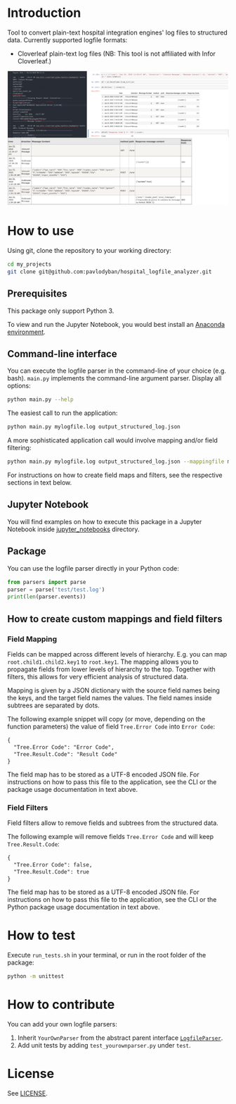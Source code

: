 # Introduction
Tool to convert plain-text hospital integration engines' log files to
structured data. Currently supported logfile formats:
- Cloverleaf plain-text log files (NB: This tool is not affiliated with Infor Cloverleaf.)

![Convert plain-text log files to structured data](preview.png)

# How to use
Using git, clone the repository to your working directory:
```bash
cd my_projects
git clone git@github.com:pavlodyban/hospital_logfile_analyzer.git
```

## Prerequisites
This package only support Python 3.

To view and run the Jupyter Notebook, you would best install an
[Anaconda environment](https://docs.anaconda.com/anaconda/install/).

## Command-line interface
You can execute the logfile parser in the command-line of your choice (e.g. bash).
`main.py` implements the command-line argument parser.
Display all options:
```bash
python main.py --help
```

The easiest call to run the application:
```bash
python main.py mylogfile.log output_structured_log.json
```

A more sophisticated application call would involve mapping and/or field filtering:
```bash
python main.py mylogfile.log output_structured_log.json --mappingfile my_mapping.json --filterfile my_filter.json
```
For instructions on how to create field maps and filters,
see the respective sections in text below.

## Jupyter Notebook
You will find examples on how to execute this package in a Jupyter Notebook
inside [jupyter_notebooks](jupyter_notebooks) directory.

## Package
You can use the logfile parser directly in your Python code:
```python
from parsers import parse
parser = parse('test/test.log')
print(len(parser.events))
```

## How to create custom mappings and field filters

### Field Mapping
Fields can be mapped across different levels of hierarchy.
E.g. you can map `root.child1.child2.key1` to `root.key1`.
The mapping allows you to propagate fields from lower levels of hierarchy
to the top. Together with filters,
this allows for very efficient analysis of structured data.

Mapping is given by a JSON dictionary with the source field names being the
keys, and the target field names the values.
The field names inside subtrees are separated by dots.

The following example snippet will copy (or move, depending on the function
parameters) the value of field `Tree.Error Code` into `Error Code`:
```
{
  "Tree.Error Code": "Error Code",
  "Tree.Result.Code": "Result Code"
}
```
The field map has to be stored as a UTF-8 encoded JSON file. For instructions
on how to pass this file to the application, see the CLI or the package usage
documentation in text above.

### Field Filters
Field filters allow to remove fields and subtrees from the structured data.

The following example will remove fields `Tree.Error Code` and will keep
`Tree.Result.Code`:
```
{
  "Tree.Error Code": false,
  "Tree.Result.Code": true
}
```
The field map has to be stored as a UTF-8 encoded JSON file. For instructions
on how to pass this file to the application, see the CLI or the Python package
usage documentation in text above.

# How to test
Execute `run_tests.sh` in your terminal, or run in the root folder of the
package:
```bash
python -m unittest
```

# How to contribute
You can add your own logfile parsers:
1. Inherit `YourOwnParser` from the abstract parent interface [`LogfileParser`](parsers/logfile_parser.py).
2. Add unit tests by adding `test_yourownparser.py` under `test`.

# License
See [LICENSE](LICENSE).
